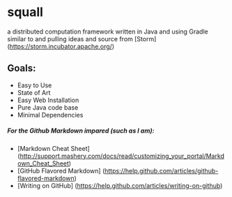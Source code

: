 squall
======

a distributed computation framework written in Java and using Gradle
  similar to and pulling ideas and source from [Storm] (https://storm.incubator.apache.org/)

## Goals:
* Easy to Use
* State of Art
* Easy Web Installation
* Pure Java code base
* Minimal Dependencies

##### For the Github Markdown impared (such as I am): 
* [Markdown Cheat Sheet] (http://support.mashery.com/docs/read/customizing_your_portal/Markdown_Cheat_Sheet)
* [GitHub Flavored Markdown] (https://help.github.com/articles/github-flavored-markdown)
* [Writing on GitHub] (https://help.github.com/articles/writing-on-github)
